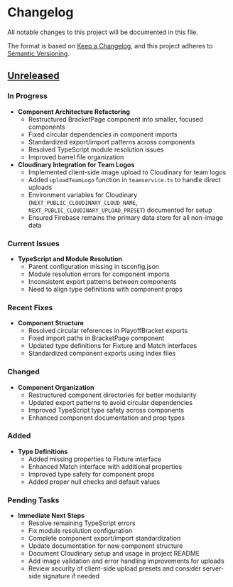 # Changelog

All notable changes to this project will be documented in this file.

The format is based on [Keep a Changelog](https://keepachangelog.com/en/1.0.0/),
and this project adheres to [Semantic Versioning](https://semver.org/spec/v2.0.0.html).

## [Unreleased]

### In Progress
- **Component Architecture Refactoring**
  - Restructured BracketPage component into smaller, focused components
  - Fixed circular dependencies in component imports
  - Standardized export/import patterns across components
  - Resolved TypeScript module resolution issues
  - Improved barrel file organization
- **Cloudinary Integration for Team Logos**
  - Implemented client-side image upload to Cloudinary for team logos
  - Added `uploadTeamLogo` function in `teamservice.ts` to handle direct uploads
  - Environment variables for Cloudinary (`NEXT_PUBLIC_CLOUDINARY_CLOUD_NAME`, `NEXT_PUBLIC_CLOUDINARY_UPLOAD_PRESET`) documented for setup
  - Ensured Firebase remains the primary data store for all non-image data

### Current Issues
- **TypeScript and Module Resolution**
  - Parent configuration missing in tsconfig.json
  - Module resolution errors for component imports
  - Inconsistent export patterns between components
  - Need to align type definitions with component props

### Recent Fixes
- **Component Structure**
  - Resolved circular references in PlayoffBracket exports
  - Fixed import paths in BracketPage component
  - Updated type definitions for Fixture and Match interfaces
  - Standardized component exports using index files

### Changed
- **Component Organization**
  - Restructured component directories for better modularity
  - Updated export patterns to avoid circular dependencies
  - Improved TypeScript type safety across components
  - Enhanced component documentation and prop types

### Added
- **Type Definitions**
  - Added missing properties to Fixture interface
  - Enhanced Match interface with additional properties
  - Improved type safety for component props
  - Added proper null checks and default values

### Pending Tasks
- **Immediate Next Steps**
  - Resolve remaining TypeScript errors
  - Fix module resolution configuration
  - Complete component export/import standardization
  - Update documentation for new component structure
  - Document Cloudinary setup and usage in project README
  - Add image validation and error handling improvements for uploads
  - Review security of client-side upload presets and consider server-side signature if needed

[Unreleased]: https://github.com/your-repo/compare/v1.0.0...HEAD
